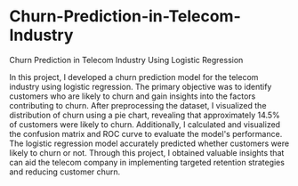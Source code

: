 # Churn-Prediction-in-Telecom-Industry

Churn Prediction in Telecom Industry Using Logistic Regression

In this project, I developed a churn prediction model for the telecom industry using logistic regression. The primary objective was to identify customers who are likely to churn and gain insights into the factors contributing to churn. After preprocessing the dataset, I visualized the distribution of churn using a pie chart, revealing that approximately 14.5% of customers were likely to churn. Additionally, I calculated and visualized the confusion matrix and ROC curve to evaluate the model's performance. The logistic regression model accurately predicted whether customers were likely to churn or not. Through this project, I obtained valuable insights that can aid the telecom company in implementing targeted retention strategies and reducing customer churn.
